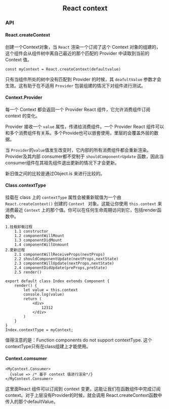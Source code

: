 <h2 align ="center">React context</h2>

### API
#### React.createContext
创建一个Context对象，当 `React` 渲染一个订阅了这个 Context 对象的组建的，这个组件会从组件树中离自己最近的那个匹配的 Provider 中读取到当前的 Context 值。

```
const myContext = React.createContext(defaultvalue)
```

只有当组件所处的树中没有匹配到 Provider 的时候，其 `deafultValue` 参数才会生效。这有助于在不适用 `Provider` 包装组建的情况下对组件进行测试。

#### Context.Provider
每一个 Context 都会返回一个 Provider React 组件，它允许消费组件订阅 context 的变化。

Provider 接收一个 `value` 属性，传递给消费组件。一个 Provider React 组件可以和多个消费组件有关系。多个Provide也可以嵌套使用，里层的会覆盖外层的数据。

当 `Provider`的`value`值发生改变时，它内部的所有消费组件都会重新渲染。Provider及其内部 consumer都不受制于 `shouldComponentrUpdate` 函数，因此当consumer组件在其祖先组件退出更新的情况下才会更新。

新旧值之间的比较是通过Object.is 来进行比较的。

#### Class.contextType

挂载在 class 上的 `contextType` 属性会被重新赋值为一个由 `React.createContext()` 创建的 `Context ` 对象。这能让你使用 `this.context` 来消费最近 `Context` 上的那个值。你可以在任何生命周期访问到它，包括render函数中。

```
1.挂载卸载过程
	1.1 constructor
	1.2 componentWillMount
	1.3 componentDidMount
	1.4 componentWillUnmount
2.更新过程
	2.1 componentWillReceiveProps(nextProps)
	2.2 shouldComponentUpdate(nextProps,nextState)
	2.3 componentWillUpdate(nextProps,nextState)
	2.4 componentDidUpdate(preProps,preState)
	2.5 render()
```

```
export default class Index extends Component {
    render() {
        let value = this.context
        console.log(value)
        return (
            <div>
                12312
            </div>
        )
    }
}
Index.contextType = myContext;
```

值得注意的是：Function components do not support contextType. 这个contextType只有在class组建上才能使用。

#### Context.comsumer

```
<MyContext.Consumer>
  {value => /* 基于 context 值进行渲染*/}
</MyContext.Consumer>
```

这里面React 组件可以订阅到 context 变更。这能让我们在函数组件中完成订阅context。对于上层没有Provider的时候，就会调用 React.createContext函数中传入的那个defaultValue。





